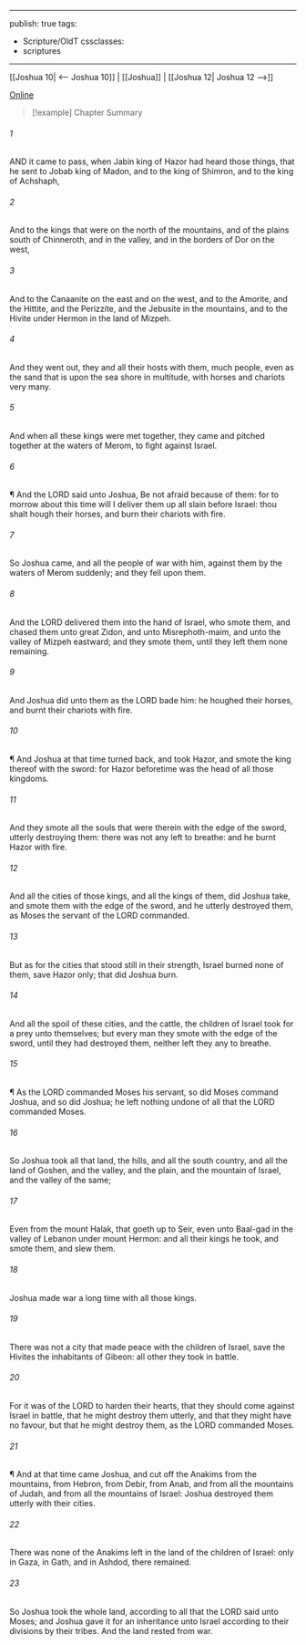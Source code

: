 

---
publish: true
tags:
  - Scripture/OldT
cssclasses:
  - scriptures
---
[[Joshua 10| <-- Joshua 10]] | [[Joshua]] | [[Joshua 12| Joshua 12 -->]]

[Online](https://churchofjesuschrist.org/study/scriptures/ot/josh/11?lang=eng)

>[!example] Chapter Summary
>
###### 1
AND it came to pass, when Jabin king of Hazor had heard those things, that he sent to Jobab king of Madon, and to the king of Shimron, and to the king of Achshaph,
###### 2
And to the kings that were on the north of the mountains, and of the plains south of Chinneroth, and in the valley, and in the borders of Dor on the west,
###### 3
And to the Canaanite on the east and on the west, and to the Amorite, and the Hittite, and the Perizzite, and the Jebusite in the mountains, and to the Hivite under Hermon in the land of Mizpeh.
###### 4
And they went out, they and all their hosts with them, much people, even as the sand that is upon the sea shore in multitude, with horses and chariots very many.
###### 5
And when all these kings were met together, they came and pitched together at the waters of Merom, to fight against Israel.
###### 6
¶ And the LORD said unto Joshua, Be not afraid because of them: for to morrow about this time will I deliver them up all slain before Israel: thou shalt hough their horses, and burn their chariots with fire.
###### 7
So Joshua came, and all the people of war with him, against them by the waters of Merom suddenly; and they fell upon them.
###### 8
And the LORD delivered them into the hand of Israel, who smote them, and chased them unto great Zidon, and unto Misrephoth-maim, and unto the valley of Mizpeh eastward; and they smote them, until they left them none remaining.
###### 9
And Joshua did unto them as the LORD bade him: he houghed their horses, and burnt their chariots with fire.
###### 10
¶ And Joshua at that time turned back, and took Hazor, and smote the king thereof with the sword: for Hazor beforetime was the head of all those kingdoms.
###### 11
And they smote all the souls that were therein with the edge of the sword, utterly destroying them: there was not any left to breathe: and he burnt Hazor with fire.
###### 12
And all the cities of those kings, and all the kings of them, did Joshua take, and smote them with the edge of the sword, and he utterly destroyed them, as Moses the servant of the LORD commanded.
###### 13
But as for the cities that stood still in their strength, Israel burned none of them, save Hazor only; that did Joshua burn.
###### 14
And all the spoil of these cities, and the cattle, the children of Israel took for a prey unto themselves; but every man they smote with the edge of the sword, until they had destroyed them, neither left they any to breathe.
###### 15
¶ As the LORD commanded Moses his servant, so did Moses command Joshua, and so did Joshua; he left nothing undone of all that the LORD commanded Moses.
###### 16
So Joshua took all that land, the hills, and all the south country, and all the land of Goshen, and the valley, and the plain, and the mountain of Israel, and the valley of the same;
###### 17
Even from the mount Halak, that goeth up to Seir, even unto Baal-gad in the valley of Lebanon under mount Hermon: and all their kings he took, and smote them, and slew them.
###### 18
Joshua made war a long time with all those kings.
###### 19
There was not a city that made peace with the children of Israel, save the Hivites the inhabitants of Gibeon: all other they took in battle.
###### 20
For it was of the LORD to harden their hearts, that they should come against Israel in battle, that he might destroy them utterly, and that they might have no favour, but that he might destroy them, as the LORD commanded Moses.
###### 21
¶ And at that time came Joshua, and cut off the Anakims from the mountains, from Hebron, from Debir, from Anab, and from all the mountains of Judah, and from all the mountains of Israel: Joshua destroyed them utterly with their cities.
###### 22
There was none of the Anakims left in the land of the children of Israel: only in Gaza, in Gath, and in Ashdod, there remained.
###### 23
So Joshua took the whole land, according to all that the LORD said unto Moses; and Joshua gave it for an inheritance unto Israel according to their divisions by their tribes.  And the land rested from war.




